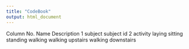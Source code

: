 ```yaml
---
title: "CodeBook"
output: html_document
---
```


Column No.      Name            Description
1               subject         subject id
2               activity        laying 
                                sitting
                                standing
                                walking
                                walking upstairs
                                walking downstairs
                        